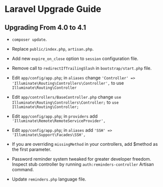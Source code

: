 # Laravel Upgrade Guide

## Upgrading From 4.0 to 4.1

- `composer update`.
- Replace `public/index.php`, `artisan.php`.
- Add new `expire_on_close` option to `session` configuration file.
- Remove call to `redirectIfTrailingSlash` in `bootstrap/start.php` file.
- Edit `app/config/app.php`; in `aliases` change `'Controller' => 'Illuminate\Routing\Controllers\Controller',`
  to use `Illuminate\Routing\Controller`
- Edit `app/controllers/BaseController.php` change `use Illuminate\Routing\Controllers\Controller;` to `use Illuminate\Routing\Controller;
`
- Edit `app/config/app.php`; in `providers` add `'Illuminate\Remote\RemoteServiceProvider',`
- Edit `app/config/app.php`; in `aliases` add `'SSH' => 'Illuminate\Support\Facades\SSH',`

- If you are overriding `missingMethod` in your controllers, add $method as the first parameter.
- Password reminder system tweaked for greater developer freedom. Inspect stub controller by running `auth:reminders-controller` Artisan command.
- Update `reminders.php` language file.
